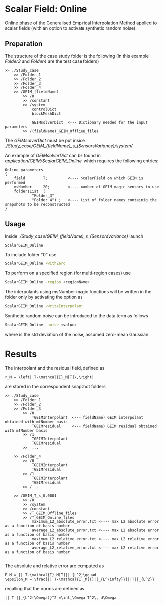 # Scalar Field: Online 

Online phase of the Generalised Empirical Interpolation Method applied to scalar fields (with an option to activate synthetic random noise).

## Preparation

The structure of the case study folder is the following (in this example *Folder3* and *Folder4* are the test case folders)

```
>> ./Study_case
	>> /Folder_1  			
	>> /Folder_2
	>> /Folder_3  			
	>> /Folder_4		
	>> /GEIM_(fieldName)
		>> /0		
		>> /constant       		
		>> /system
			controlDict
			blockMeshDict
			...
			GEIMsolverDict  <--- Dictionary needed for the input parameters	
		>> /(fieldName)_GEIM_Offline_files
```

The *GEIMsolverDict* must be put inside *./Study_case/GEIM_(fieldName)_s\_(SensorsVariance)/system/*

An example of *GEIMsolverDict* can be found in *application/GEIM/ScalarGEIM_Online*, which requires the following entries:
```
Online_parameters
{
	field        T;			<---- ScalarField on which GEIM is performed 
	msNumber     20;		<---- number of GEIM magic sensors to use
	foldersList  ( 
			"Folder_3"
			"Folder_4") ;	<---- List of folder names containig the snapshots to be reconstructed
}
```

## Usage

Inside *./Study_case/GEIM_(fieldName)_s\_(SensorsVariance)* launch 
```bash
ScalarGEIM_Online
```
To include folder "0" use 
```bash
ScalarGEIM_Online -withZero
```
To perform on a specified region (for multi-region cases) use 
```bash
ScalarGEIM_Online -region <regionName>
```
The interpolants using msNumber magic functions will be written in the folder only by activating the option as 
```bash
ScalarGEIM_Online -writeInterpolant
```
Synthetic random noise can be introduced to the data term as follows
```bash
ScalarGEIM_Online -noise <value>
```
where <value> is the std deviation of the noise, assumed zero-mean Gaussian.

# Results

The interpolant and the residual field, defined as 
```{math}
r_M = \left| T-\mathcal{I}_M[T]\,\right|
````
are stored in the correspondent snapshot folders

```
>> ./Study_case
	>> /Folder_1  		  		
	>> /Folder_2
	>> /Folder_3
		>> /0
			TGEIMInterpolant  <---(fieldName) GEIM interpolant obtained with mfNumber basis
			TGEIMresidual     <---(fieldName) GEIM residual obtained with mfNumber basis
		>> /1	
			TGEIMInterpolant
			TGEIMresidual
		>>  ...			
				
	>> /Folder_4
		>> /0
			TGEIMInterpolant
			TGEIMresidual
		>> /1	
			TGEIMInterpolant
			TGEIMresidual
		>> /...		
			
	>> /GEIM_T_s_0.0001		
		>> /0		        				
		>> /system			
		>> /constant
		>> /T_GEIM_Offline_files
		>> /T_GEIM_Online_files
			maximum_L2_absolute_error.txt <---- max L2 absolute error as a function of basis number
			average_L2_absolute_error.txt <---- max L2 absolute error as a function of basis number
			maximum_L2_relative_error.txt <---- max L2 relative error as a function of basis number
			average_L2_relative_error.txt <---- max L2 relative error as a function of basis number
					
```

The absolute and relative error are computed as
```{math}
E_M = || T-\mathcal{I}_M[T]||_{L^2}\qquad 
\epsilon_M = \frac{|| T-\mathcal{I}_M[T]||_{L^\infty}}{||T||_{L^2}}
```
recalling that the norms are defined as
```{math}
|| T ||_{L^2(\Omega)}^2 =\int_\Omega T^2\, d\Omega
``` 